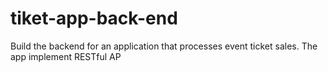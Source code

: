 # tiket-app-back-end
Build the backend for an application that processes event ticket sales. The app implement RESTful AP
